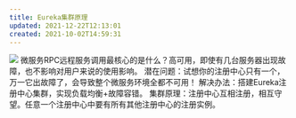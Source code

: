 ```yaml
---
title: Eureka集群原理
updated: 2021-12-22T12:13:01
created: 2021-10-02T14:59:31
---
```


![](C:\Users\82609\AppData\Local\Temp\Java\pandoc/media/image1.png)
微服务RPC远程服务调用最核心的是什么？高可用，即使有几台服务器出现故障，也不影响对用户来说的使用影响。
潜在问题：试想你的注册中心只有一个，万一它出故障了，会导致整个微服务环境全都不可用！
解决办法：搭建Eureka注册中心集群，实现负载均衡+故障容错。
集群原理：注册中心互相注册，相互守望。任意一个注册中心中要有所有其他注册中心的注册实例。


